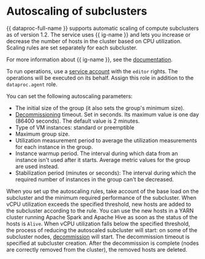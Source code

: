 # Autoscaling of subclusters

{{ dataproc-full-name }} supports automatic scaling of compute subclusters as of version 1.2. The service uses {{ ig-name }} and lets you increase or decrease the number of hosts in the cluster based on CPU utilization. Scaling rules are set separately for each subcluster.

For more information about {{ ig-name }}, see the [documentation](../../compute/concepts/instance-groups/index.md).

To run operations, use a [service account](../../iam/concepts/index.md#sa) with the `editor` rights. The operations will be executed on its behalf. Assign this role in addition to the `dataproc.agent` role.

You can set the following autoscaling parameters:

* The initial size of the group (it also sets the group's minimum size).
* [Decommissioning](decommission.md) timeout. Set in seconds. Its maximum value is one day (86400 seconds). The default value is 2 minutes.
* Type of VM instances: standard or preemptible
* Maximum group size.
* Utilization measurement period to average the utilization measurements for each instance in the group.
* Instance warmup period. The interval during which data from an instance isn't used after it starts. Average metric values for the group are used instead.
* Stabilization period (minutes or seconds): The interval during which the required number of instances in the group can't be decreased.

When you set up the autoscaling rules, take account of the base load on the subcluster and the minimum required performance of the subcluster. When vCPU utilization exceeds the specified threshold, new hosts are added to the subcluster according to the rule. You can use the new hosts in a YARN cluster running Apache Spark and Apache Hive as soon as the status of the hosts is `Alive`. When vCPU utilization falls below the specified threshold, the process of reducing the autoscaled subcluster will start: on some of the subcluster nodes, [decommission](decommission.md) will start. The decommission timeout is specified at subcluster creation. After the decommission is complete (nodes are correctly removed from the cluster), the removed hosts are deleted.
